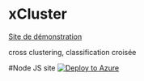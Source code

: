 # xCluster
[Site de démonstration](http://xcluster.azurewebsites.net/)

cross clustering, classification croisée

#Node JS site [![Deploy to Azure](http://azuredeploy.net/deploybutton.png)](https://azuredeploy.net/)
